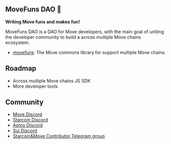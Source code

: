 ## MoveFuns DAO 👋


**Writing Move funs and makes fun!**

MoveFuns DAO is a DAO for Move developers, with the main goal of uniting the developer community to build a across multiple Move chains ecosystem.

* [movefuns](https://github.com/movefuns/movefuns): The Move commons library for support multiple Move chains.


## Roadmap

* Across multiple Move chains JS SDK
* More developer tools


## Community

- [Move Discord](https://discord.gg/f4JSrK8T2t)
- [Starcoin Discord](https://discord.gg/starcoin)
- [Aptos Discord](https://discord.gg/aptoslabs)
- [Sui Discord](https://discord.gg/Sui)
- [Starcoin&Move Contributor Telegram group](https://t.me/starcoin_contributor)
